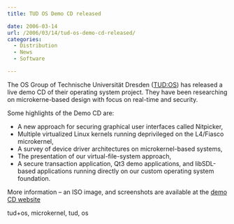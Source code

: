 ```yaml
---
title: TUD OS Demo CD released

date: 2006-03-14
url: /2006/03/14/tud-os-demo-cd-released/
categories:
  - Distribution
  - News
  - Software

---
```

The OS Group of Technische Universit&auml;t Dresden ([TUD:OS][1]) has released a live demo CD of their operating system project. They have been researching on microkerne-based design with focus on real-time and security.

Some highlights of the Demo CD are:

  * A new approach for securing graphical user interfaces called Nitpicker,
  * Multiple virtualized Linux kernels running deprivileged on the L4/Fiasco microkernel,
  * A survey of device driver architectures on microkernel-based systems,
  * The presentation of our virtual-file-system approach,
  * A secure transaction application, Qt3 demo applications, and libSDL-based applications running directly on our custom operating system foundation.

More information &#8211; an ISO image, and screenshots are available at the [demo CD website][1]
  
<tags>tud+os, microkernel, tud, os</tags>

 [1]: http://demo.tudos.org/